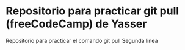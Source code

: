 # Repositorio para practicar git pull (freeCodeCamp) de Yasser

Repositorio para practicar el comando git pull
Segunda linea
